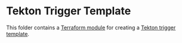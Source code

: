 # Tekton Trigger Template

This folder contains a [Terraform module](https://terraform.io/docs/language/modules/index.html) for creating a [Tekton trigger template](https://tekton.dev/docs/triggers/triggertemplates/).
